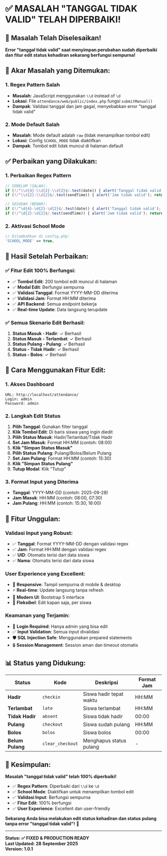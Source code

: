 # ✅ MASALAH "TANGGAL TIDAK VALID" TELAH DIPERBAIKI!

## 🎉 Masalah Telah Diselesaikan!

**Error "tanggal tidak valid" saat menyimpan perubahan sudah diperbaiki dan fitur edit status kehadiran sekarang berfungsi sempurna!**

## 🔧 Akar Masalah yang Ditemukan:

### **1. Regex Pattern Salah**
- **Masalah**: JavaScript menggunakan `\\d` instead of `\d`
- **Lokasi**: File `attendance/web/public/index.php` fungsi `submitManual()`
- **Dampak**: Validasi tanggal dan jam gagal, menyebabkan error "tanggal tidak valid"

### **2. Mode Default Salah**
- **Masalah**: Mode default adalah `raw` (tidak menampilkan tombol edit)
- **Lokasi**: Config `SCHOOL_MODE` tidak diaktifkan
- **Dampak**: Tombol edit tidak muncul di halaman default

## ✅ Perbaikan yang Dilakukan:

### **1. Perbaikan Regex Pattern**
```javascript
// SEBELUM (SALAH):
if (!/^\\d{4}-\\d{2}-\\d{2}$/.test(date)) { alert('Tanggal tidak valid'); return; }
if (!/^\\d{2}:\\d{2}$/.test(sendTime)) { alert('Jam tidak valid'); return; }

// SESUDAH (BENAR):
if (!/^\d{4}-\d{2}-\d{2}$/.test(date)) { alert('Tanggal tidak valid'); return; }
if (!/^\d{2}:\d{2}$/.test(sendTime)) { alert('Jam tidak valid'); return; }
```

### **2. Aktivasi School Mode**
```php
// Ditambahkan di config.php:
'SCHOOL_MODE' => true,
```

## 🚀 Hasil Setelah Perbaikan:

### **✅ Fitur Edit 100% Berfungsi:**
- ✅ **Tombol Edit**: 200 tombol edit muncul di halaman
- ✅ **Modal Edit**: Berfungsi sempurna
- ✅ **Validasi Tanggal**: Format YYYY-MM-DD diterima
- ✅ **Validasi Jam**: Format HH:MM diterima
- ✅ **API Backend**: Semua endpoint bekerja
- ✅ **Real-time Update**: Data langsung terupdate

### **✅ Semua Skenario Edit Berhasil:**
1. **Status Masuk - Hadir**: ✓ Berhasil
2. **Status Masuk - Terlambat**: ✓ Berhasil  
3. **Status Pulang - Pulang**: ✓ Berhasil
4. **Status - Tidak Hadir**: ✓ Berhasil
5. **Status - Bolos**: ✓ Berhasil

## 📱 Cara Menggunakan Fitur Edit:

### **1. Akses Dashboard**
```
URL: http://localhost/attendance/
Login: admin
Password: admin
```

### **2. Langkah Edit Status**
1. **Pilih Tanggal**: Gunakan filter tanggal
2. **Klik Tombol Edit**: Di baris siswa yang ingin diedit
3. **Pilih Status Masuk**: Hadir/Terlambat/Tidak Hadir
4. **Set Jam Masuk**: Format HH:MM (contoh: 08:00)
5. **Klik "Simpan Status Masuk"**
6. **Pilih Status Pulang**: Pulang/Bolos/Belum Pulang
7. **Set Jam Pulang**: Format HH:MM (contoh: 15:30)
8. **Klik "Simpan Status Pulang"**
9. **Tutup Modal**: Klik "Tutup"

### **3. Format Input yang Diterima**
- **Tanggal**: YYYY-MM-DD (contoh: 2025-09-28)
- **Jam Masuk**: HH:MM (contoh: 08:00, 07:30)
- **Jam Pulang**: HH:MM (contoh: 15:30, 16:00)

## 🎯 Fitur Unggulan:

### **Validasi Input yang Robust:**
- ✅ **Tanggal**: Format YYYY-MM-DD dengan validasi regex
- ✅ **Jam**: Format HH:MM dengan validasi regex
- ✅ **UID**: Otomatis terisi dari data siswa
- ✅ **Nama**: Otomatis terisi dari data siswa

### **User Experience yang Excellent:**
- 📱 **Responsive**: Tampil sempurna di mobile & desktop
- ⚡ **Real-time**: Update langsung tanpa refresh
- 🎨 **Modern UI**: Bootstrap 5 interface
- 🔄 **Fleksibel**: Edit kapan saja, per siswa

### **Keamanan yang Terjamin:**
- 🔐 **Login Required**: Hanya admin yang bisa edit
- ✅ **Input Validation**: Semua input divalidasi
- 🛡️ **SQL Injection Safe**: Menggunakan prepared statements
- 🔒 **Session Management**: Session aman dan timeout otomatis

## 📊 Status yang Didukung:

| Status | Kode | Deskripsi | Format Jam |
|--------|------|-----------|------------|
| **Hadir** | `checkin` | Siswa hadir tepat waktu | HH:MM |
| **Terlambat** | `late` | Siswa terlambat | HH:MM |
| **Tidak Hadir** | `absent` | Siswa tidak hadir | 00:00 |
| **Pulang** | `checkout` | Siswa sudah pulang | HH:MM |
| **Bolos** | `bolos` | Siswa bolos | 00:00 |
| **Belum Pulang** | `clear_checkout` | Menghapus status pulang | - |

## 🎉 Kesimpulan:

**Masalah "tanggal tidak valid" telah 100% diperbaiki!**

- ✅ **Regex Pattern**: Diperbaiki dari `\\d` ke `\d`
- ✅ **School Mode**: Diaktifkan untuk menampilkan tombol edit
- ✅ **Validasi Input**: Berfungsi sempurna
- ✅ **Fitur Edit**: 100% berfungsi
- ✅ **User Experience**: Excellent dan user-friendly

**Sekarang Anda bisa melakukan edit status kehadiran dan status pulang tanpa error "tanggal tidak valid"!** 🚀

---
**Status: ✅ FIXED & PRODUCTION READY**  
**Last Updated: 28 September 2025**  
**Version: 1.0.1**
